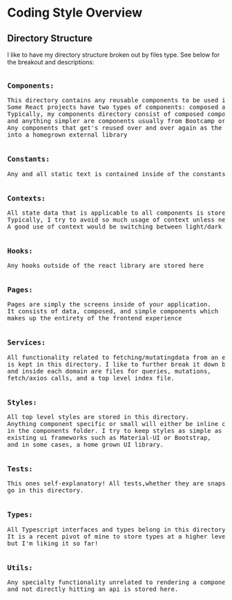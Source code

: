 # Coding Style Overview

## Directory Structure
I like to have my directory structure broken out by files type. See below for the breakout and descriptions:

<pre>
<h3>Components:</h3>This directory contains any reusable components to be used inside of pages.
Some React projects have two types of components: composed and complex.
Typically, my components directory consist of composed components,
and anything simpler are components usually from Bootcamp or Material UI.
Any components that get's reused over and over again as the project grows will be moved
into a homegrown external library

<h3>Constants:</h3>Any and all static text is contained inside of the constants directory

<h3>Contexts:</h3>All state data that is applicable to all components is store inside of this directory.
Typically, I try to avoid so much usage of context unless necessary.
A good use of context would be switching between light/dark themes.

<h3>Hooks:</h3>Any hooks outside of the react library are stored here

<h3>Pages:</h3>Pages are simply the screens inside of your application.
It consists of data, composed, and simple components which
makes up the entirety of the frontend experience

<h3>Services:</h3>All functionality related to fetching/mutatingdata from an external data store
is kept in this directory. I like to further break it down by domain,
and inside each domain are files for queries, mutations,
fetch/axios calls, and a top level index file.

<h3>Styles:</h3>All top level styles are stored in this directory.
Anything component specific or small will either be inline css or included
in the components folder. I try to keep styles as simple as possible by leveraging
existing ui frameworks such as Material-UI or Bootstrap,
and in some cases, a home grown UI library.

<h3>Tests:</h3>This ones self-explanatory! All tests,whether they are snapshot or unit test should
go in this directory.

<h3>Types:</h3>All Typescript interfaces and types belong in this directory.
It is a recent pivot of mine to store types at a higher level outside of the components,
but I'm liking it so far!

<h3>Utils:</h3>Any specialty functionality unrelated to rendering a component,
and not directly hitting an api is stored here.
</pre>

